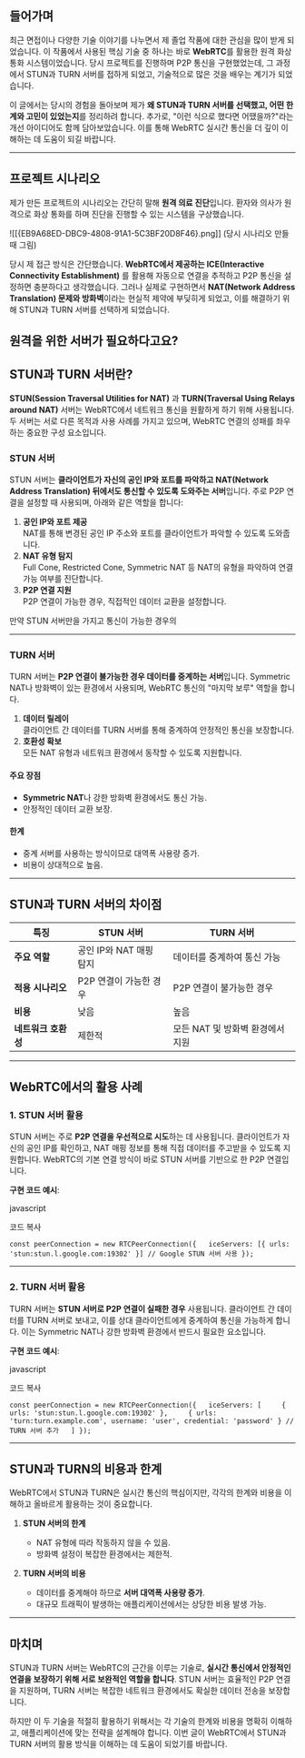 ## 들어가며

최근 면접이나 다양한 기술 이야기를 나누면서 제 졸업 작품에 대한 관심을 많이 받게 되었습니다. 이 작품에서 사용된 핵심 기술 중 하나는 바로 **WebRTC**를 활용한 원격 화상 통화 시스템이었습니다. 당시 프로젝트를 진행하며 P2P 통신을 구현했었는데, 그 과정에서 STUN과 TURN 서버를 접하게 되었고, 기술적으로 많은 것을 배우는 계기가 되었습니다.

이 글에서는 당시의 경험을 돌아보며 제가 **왜 STUN과 TURN 서버를 선택했고, 어떤 한계와 고민이 있었는지**를 정리하려 합니다. 추가로, "이런 식으로 했다면 어땠을까?"라는 개선 아이디어도 함께 담아보았습니다. 이를 통해 WebRTC 실시간 통신을 더 깊이 이해하는 데 도움이 되길 바랍니다.


---

## 프로젝트 시나리오

제가 만든 프로젝트의 시나리오는 간단히 말해 **원격 의료 진단**입니다. 환자와 의사가 원격으로 화상 통화를 하며 진단을 진행할 수 있는 시스템을 구상했습니다.

![[{EB9A68ED-DBC9-4808-91A1-5C3BF20D8F46}.png]]
(당시 시나리오 만들 때 그림)

당시 제 접근 방식은 간단했습니다. **WebRTC에서 제공하는 ICE(Interactive Connectivity Establishment)** 를 활용해 자동으로 연결을 추적하고 P2P 통신을 설정하면 충분하다고 생각했습니다. 그러나 실제로 구현하면서 **NAT(Network Address Translation) 문제와 방화벽**이라는 현실적 제약에 부딪히게 되었고, 이를 해결하기 위해 STUN과 TURN 서버를 선택하게 되었습니다.

## 원격을 위한 서버가 필요하다고요?


## STUN과 TURN 서버란?

**STUN(Session Traversal Utilities for NAT)** 과  **TURN(Traversal Using Relays around NAT)** 서버는 WebRTC에서 네트워크 통신을 원활하게 하기 위해 사용됩니다. 두 서버는 서로 다른 목적과 사용 사례를 가지고 있으며, WebRTC 연결의 성패를 좌우하는 중요한 구성 요소입니다.

### STUN 서버

STUN 서버는 **클라이언트가 자신의 공인 IP와 포트를 파악하고 NAT(Network Address Translation) 뒤에서도 통신할 수 있도록 도와주는 서버**입니다. 주로 P2P 연결을 설정할 때 사용되며, 아래와 같은 역할을 합니다:

1. **공인 IP와 포트 제공**  
    NAT를 통해 변경된 공인 IP 주소와 포트를 클라이언트가 파악할 수 있도록 도와줍니다.
2. **NAT 유형 탐지**  
    Full Cone, Restricted Cone, Symmetric NAT 등 NAT의 유형을 파악하여 연결 가능 여부를 진단합니다.
3. **P2P 연결 지원**  
    P2P 연결이 가능한 경우, 직접적인 데이터 교환을 설정합니다.

만약 STUN 서버만을 가지고 통신이 가능한 경우의



---

### TURN 서버

TURN 서버는 **P2P 연결이 불가능한 경우 데이터를 중계하는 서버**입니다. Symmetric NAT나 방화벽이 있는 환경에서 사용되며, WebRTC 통신의 "마지막 보루" 역할을 합니다.

1. **데이터 릴레이**  
    클라이언트 간 데이터를 TURN 서버를 통해 중계하여 안정적인 통신을 보장합니다.
2. **호환성 확보**  
    모든 NAT 유형과 네트워크 환경에서 동작할 수 있도록 지원합니다.

#### 주요 장점

- **Symmetric NAT**나 강한 방화벽 환경에서도 통신 가능.
- 안정적인 데이터 교환 보장.

#### 한계

- 중계 서버를 사용하는 방식이므로 대역폭 사용량 증가.
- 비용이 상대적으로 높음.

---

## STUN과 TURN 서버의 차이점

|**특징**|**STUN 서버**|**TURN 서버**|
|---|---|---|
|**주요 역할**|공인 IP와 NAT 매핑 탐지|데이터를 중계하여 통신 가능|
|**적용 시나리오**|P2P 연결이 가능한 경우|P2P 연결이 불가능한 경우|
|**비용**|낮음|높음|
|**네트워크 호환성**|제한적|모든 NAT 및 방화벽 환경에서 지원|

---

## WebRTC에서의 활용 사례

### 1. STUN 서버 활용

STUN 서버는 주로 **P2P 연결을 우선적으로 시도**하는 데 사용됩니다. 클라이언트가 자신의 공인 IP를 확인하고, NAT 매핑 정보를 통해 직접 데이터를 주고받을 수 있도록 지원합니다. WebRTC의 기본 연결 방식이 바로 STUN 서버를 기반으로 한 P2P 연결입니다.

**구현 코드 예시**:

javascript

코드 복사

`const peerConnection = new RTCPeerConnection({   iceServers: [{ urls: 'stun:stun.l.google.com:19302' }] // Google STUN 서버 사용 });`

---

### 2. TURN 서버 활용

TURN 서버는 **STUN 서버로 P2P 연결이 실패한 경우** 사용됩니다. 클라이언트 간 데이터를 TURN 서버로 보내고, 이를 상대 클라이언트에게 중계하여 통신을 가능하게 합니다. 이는 Symmetric NAT나 강한 방화벽 환경에서 반드시 필요한 요소입니다.

**구현 코드 예시**:

javascript

코드 복사

`const peerConnection = new RTCPeerConnection({   iceServers: [     { urls: 'stun:stun.l.google.com:19302' },     { urls: 'turn:turn.example.com', username: 'user', credential: 'password' } // TURN 서버 추가   ] });`

---

## STUN과 TURN의 비용과 한계

WebRTC에서 STUN과 TURN은 실시간 통신의 핵심이지만, 각각의 한계와 비용을 이해하고 올바르게 활용하는 것이 중요합니다.

1. **STUN 서버의 한계**
    
    - NAT 유형에 따라 작동하지 않을 수 있음.
    - 방화벽 설정이 복잡한 환경에서는 제한적.
2. **TURN 서버의 비용**
    
    - 데이터를 중계해야 하므로 **서버 대역폭 사용량 증가**.
    - 대규모 트래픽이 발생하는 애플리케이션에서는 상당한 비용 발생 가능.

---

## 마치며

STUN과 TURN 서버는 WebRTC의 근간을 이루는 기술로, **실시간 통신에서 안정적인 연결을 보장하기 위해 서로 보완적인 역할을 합니다**. STUN 서버는 효율적인 P2P 연결을 지원하며, TURN 서버는 복잡한 네트워크 환경에서도 확실한 데이터 전송을 보장합니다.

하지만 이 두 기술을 적절히 활용하기 위해서는 각 기술의 한계와 비용을 명확히 이해하고, 애플리케이션에 맞는 전략을 설계해야 합니다. 이번 글이 WebRTC에서 STUN과 TURN 서버의 활용 방식을 이해하는 데 도움이 되었기를 바랍니다.
